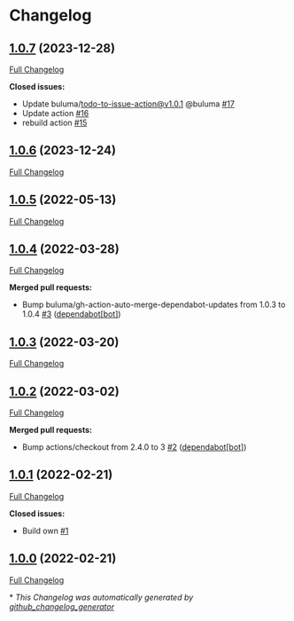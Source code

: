 # Changelog

## [1.0.7](https://github.com/buluma/ansible-role-docker_ce/tree/1.0.7) (2023-12-28)

[Full Changelog](https://github.com/buluma/ansible-role-docker_ce/compare/1.0.6...1.0.7)

**Closed issues:**

- Update buluma/todo-to-issue-action@v1.0.1 @buluma [\#17](https://github.com/buluma/ansible-role-docker_ce/issues/17)
- Update action [\#16](https://github.com/buluma/ansible-role-docker_ce/issues/16)
- rebuild action [\#15](https://github.com/buluma/ansible-role-docker_ce/issues/15)

## [1.0.6](https://github.com/buluma/ansible-role-docker_ce/tree/1.0.6) (2023-12-24)

[Full Changelog](https://github.com/buluma/ansible-role-docker_ce/compare/1.0.5...1.0.6)

## [1.0.5](https://github.com/buluma/ansible-role-docker_ce/tree/1.0.5) (2022-05-13)

[Full Changelog](https://github.com/buluma/ansible-role-docker_ce/compare/1.0.4...1.0.5)

## [1.0.4](https://github.com/buluma/ansible-role-docker_ce/tree/1.0.4) (2022-03-28)

[Full Changelog](https://github.com/buluma/ansible-role-docker_ce/compare/1.0.3...1.0.4)

**Merged pull requests:**

- Bump buluma/gh-action-auto-merge-dependabot-updates from 1.0.3 to 1.0.4 [\#3](https://github.com/buluma/ansible-role-docker_ce/pull/3) ([dependabot[bot]](https://github.com/apps/dependabot))

## [1.0.3](https://github.com/buluma/ansible-role-docker_ce/tree/1.0.3) (2022-03-20)

[Full Changelog](https://github.com/buluma/ansible-role-docker_ce/compare/1.0.2...1.0.3)

## [1.0.2](https://github.com/buluma/ansible-role-docker_ce/tree/1.0.2) (2022-03-02)

[Full Changelog](https://github.com/buluma/ansible-role-docker_ce/compare/1.0.1...1.0.2)

**Merged pull requests:**

- Bump actions/checkout from 2.4.0 to 3 [\#2](https://github.com/buluma/ansible-role-docker_ce/pull/2) ([dependabot[bot]](https://github.com/apps/dependabot))

## [1.0.1](https://github.com/buluma/ansible-role-docker_ce/tree/1.0.1) (2022-02-21)

[Full Changelog](https://github.com/buluma/ansible-role-docker_ce/compare/1.0.0...1.0.1)

**Closed issues:**

- Build own [\#1](https://github.com/buluma/ansible-role-docker_ce/issues/1)

## [1.0.0](https://github.com/buluma/ansible-role-docker_ce/tree/1.0.0) (2022-02-21)

[Full Changelog](https://github.com/buluma/ansible-role-docker_ce/compare/fc2e1dfa2125a187c3b3a4de4c6b074d9d7ba3e3...1.0.0)



\* *This Changelog was automatically generated by [github_changelog_generator](https://github.com/github-changelog-generator/github-changelog-generator)*
